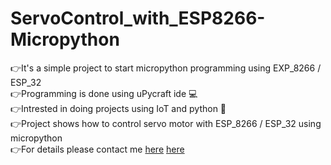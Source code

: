 # ServoControl_with_ESP8266-Micropython
👉It's a simple project to start micropython programming using EXP_8266 / ESP_32 \
👉Programming is done using uPycraft ide 💻\
👉Intrested in doing projects using IoT and python 🧔\
👉Project shows how to control servo motor with ESP_8266 / ESP_32 using micropython\
👉For details please contact me [here](www.chalamvijay@post.com)
[here](uPyCraft_V1.1.exe)
